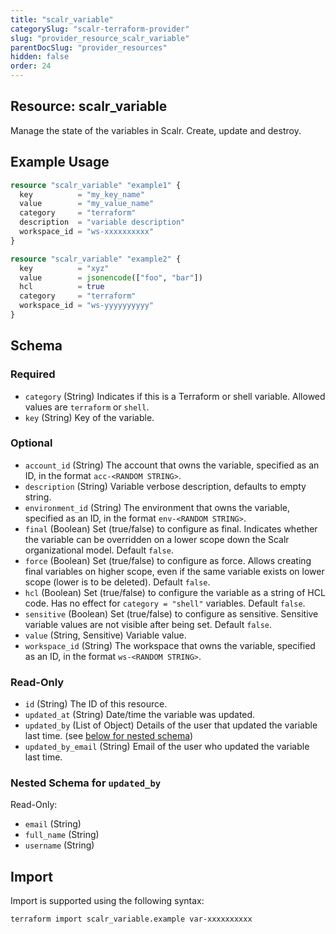 ```yaml
---
title: "scalr_variable"
categorySlug: "scalr-terraform-provider"
slug: "provider_resource_scalr_variable"
parentDocSlug: "provider_resources"
hidden: false
order: 24
---
```

## Resource: scalr_variable

Manage the state of the variables in Scalr. Create, update and destroy.

## Example Usage

```terraform
resource "scalr_variable" "example1" {
  key          = "my_key_name"
  value        = "my_value_name"
  category     = "terraform"
  description  = "variable description"
  workspace_id = "ws-xxxxxxxxxx"
}

resource "scalr_variable" "example2" {
  key          = "xyz"
  value        = jsonencode(["foo", "bar"])
  hcl          = true
  category     = "terraform"
  workspace_id = "ws-yyyyyyyyyy"
}
```

<!-- schema generated by tfplugindocs -->
## Schema

### Required

- `category` (String) Indicates if this is a Terraform or shell variable. Allowed values are `terraform` or `shell`.
- `key` (String) Key of the variable.

### Optional

- `account_id` (String) The account that owns the variable, specified as an ID, in the format `acc-<RANDOM STRING>`.
- `description` (String) Variable verbose description, defaults to empty string.
- `environment_id` (String) The environment that owns the variable, specified as an ID, in the format `env-<RANDOM STRING>`.
- `final` (Boolean) Set (true/false) to configure as final. Indicates whether the variable can be overridden on a lower scope down the Scalr organizational model. Default `false`.
- `force` (Boolean) Set (true/false) to configure as force. Allows creating final variables on higher scope, even if the same variable exists on lower scope (lower is to be deleted). Default `false`.
- `hcl` (Boolean) Set (true/false) to configure the variable as a string of HCL code. Has no effect for `category = "shell"` variables. Default `false`.
- `sensitive` (Boolean) Set (true/false) to configure as sensitive. Sensitive variable values are not visible after being set. Default `false`.
- `value` (String, Sensitive) Variable value.
- `workspace_id` (String) The workspace that owns the variable, specified as an ID, in the format `ws-<RANDOM STRING>`.

### Read-Only

- `id` (String) The ID of this resource.
- `updated_at` (String) Date/time the variable was updated.
- `updated_by` (List of Object) Details of the user that updated the variable last time. (see [below for nested schema](#nestedatt--updated_by))
- `updated_by_email` (String) Email of the user who updated the variable last time.

<a id="nestedatt--updated_by"></a>
### Nested Schema for `updated_by`

Read-Only:

- `email` (String)
- `full_name` (String)
- `username` (String)

## Import

Import is supported using the following syntax:

```shell
terraform import scalr_variable.example var-xxxxxxxxxx
```
